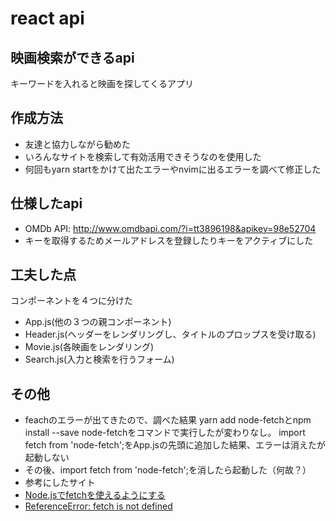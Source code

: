 # react api

## 映画検索ができるapi
キーワードを入れると映画を探してくるアプリ

## 作成方法
- 友達と協力しながら勧めた
- いろんなサイトを検索して有効活用できそうなのを使用した
- 何回もyarn startをかけて出たエラーやnvimに出るエラーを調べて修正した

## 仕様したapi
- OMDb API: http://www.omdbapi.com/?i=tt3896198&apikey=98e52704
- キーを取得するためメールアドレスを登録したりキーをアクティブにした

## 工夫した点
コンポーネントを４つに分けた
- App.js(他の３つの親コンポーネント)
- Header.js(ヘッダーをレンダリングし、タイトルのプロップスを受け取る)
- Movie.js(各映画をレンダリング)
- Search.js(入力と検索を行うフォーム)

## その他
- feachのエラーが出てきたので、調べた結果
yarn add node-fetchとnpm install --save node-fetchをコマンドで実行したが変わりなし。
import fetch from 'node-fetch';をApp.jsの先頭に追加した結果、エラーは消えたが起動しない
- その後、import fetch from 'node-fetch';を消したら起動した（何故？）
- 参考にしたサイト
- [Node.jsでfetchを使えるようにする](https://morizyun.github.io/javascript/node-js-npm-library-node-fetch.html)
- [ReferenceError: fetch is not defined](https://stackoverflow.com/questions/48433783/referenceerror-fetch-is-not-defined)
